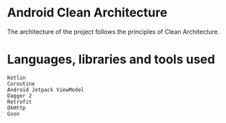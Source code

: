 # Android Clean Architecture
The architecture of the project follows the principles of Clean Architecture. 

# Languages, libraries and tools used

    Kotlin
    Coroutine
    Android Jetpack ViewModel
    Dagger 2
    Retrofit
    OkHttp
    Gson
	


